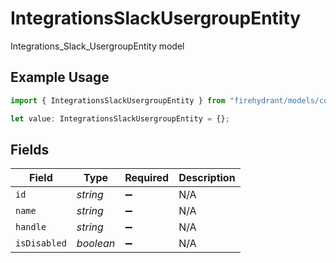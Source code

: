 # IntegrationsSlackUsergroupEntity

Integrations_Slack_UsergroupEntity model

## Example Usage

```typescript
import { IntegrationsSlackUsergroupEntity } from "firehydrant/models/components";

let value: IntegrationsSlackUsergroupEntity = {};
```

## Fields

| Field              | Type               | Required           | Description        |
| ------------------ | ------------------ | ------------------ | ------------------ |
| `id`               | *string*           | :heavy_minus_sign: | N/A                |
| `name`             | *string*           | :heavy_minus_sign: | N/A                |
| `handle`           | *string*           | :heavy_minus_sign: | N/A                |
| `isDisabled`       | *boolean*          | :heavy_minus_sign: | N/A                |